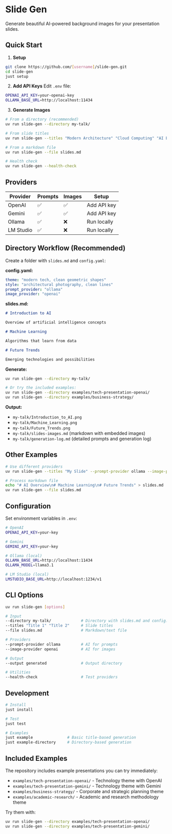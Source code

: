 # Slide Gen

Generate beautiful AI-powered background images for your presentation slides.

## Quick Start

1. **Setup**

```bash
git clone https://github.com/[username]/slide-gen.git
cd slide-gen
just setup
```

2. **Add API Keys** Edit `.env` file:

```bash
OPENAI_API_KEY=your-openai-key
OLLAMA_BASE_URL=http://localhost:11434
```

3. **Generate Images**

```bash
# From a directory (recommended)
uv run slide-gen --directory my-talk/

# From slide titles
uv run slide-gen --titles "Modern Architecture" "Cloud Computing" "AI Ethics"

# From a markdown file
uv run slide-gen --file slides.md

# Health check
uv run slide-gen --health-check
```

## Providers

| Provider  | Prompts | Images | Setup       |
| --------- | ------- | ------ | ----------- |
| OpenAI    | ✅      | ✅     | Add API key |
| Gemini    | ✅      | ✅     | Add API key |
| Ollama    | ✅      | ❌     | Run locally |
| LM Studio | ✅      | ❌     | Run locally |

## Directory Workflow (Recommended)

Create a folder with `slides.md` and `config.yaml`:

**config.yaml:**

```yaml
theme: "modern tech, clean geometric shapes"
style: "architectural photography, clean lines"
prompt_provider: "ollama"
image_provider: "openai"
```

**slides.md:**

```markdown
# Introduction to AI

Overview of artificial intelligence concepts

# Machine Learning

Algorithms that learn from data

# Future Trends

Emerging technologies and possibilities
```

**Generate:**

```bash
uv run slide-gen --directory my-talk/

# Or try the included examples:
uv run slide-gen --directory examples/tech-presentation-openai/
uv run slide-gen --directory examples/business-strategy/
```

**Output:**

- `my-talk/Introduction_to_AI.png`
- `my-talk/Machine_Learning.png`
- `my-talk/Future_Trends.png`
- `my-talk/slides-images.md` (markdown with embedded images)
- `my-talk/generation-log.md` (detailed prompts and generation log)

## Other Examples

```bash
# Use different providers
uv run slide-gen --titles "My Slide" --prompt-provider ollama --image-provider openai

# Process markdown file
echo "# AI Overview\n# Machine Learning\n# Future Trends" > slides.md
uv run slide-gen --file slides.md
```

## Configuration

Set environment variables in `.env`:

```bash
# OpenAI
OPENAI_API_KEY=your-key

# Gemini
GEMINI_API_KEY=your-key

# Ollama (local)
OLLAMA_BASE_URL=http://localhost:11434
OLLAMA_MODEL=llama3.1

# LM Studio (local)
LMSTUDIO_BASE_URL=http://localhost:1234/v1
```

## CLI Options

```bash
uv run slide-gen [options]

# Input
--directory my-talk/             # Directory with slides.md and config.yaml
--titles "Title 1" "Title 2"     # Slide titles
--file slides.md                 # Markdown/text file

# Providers
--prompt-provider ollama         # AI for prompts
--image-provider openai          # AI for images

# Output
--output generated               # Output directory

# Utilities
--health-check                   # Test providers
```

## Development

```bash
# Install
just install

# Test
just test

# Examples
just example               # Basic title-based generation
just example-directory     # Directory-based generation
```

## Included Examples

The repository includes example presentations you can try immediately:

- `examples/tech-presentation-openai/` - Technology theme with OpenAI
- `examples/tech-presentation-gemini/` - Technology theme with Gemini  
- `examples/business-strategy/` - Corporate and strategic planning theme
- `examples/academic-research/` - Academic and research methodology theme

Try them with:

```bash
uv run slide-gen --directory examples/tech-presentation-openai/
uv run slide-gen --directory examples/tech-presentation-gemini/
```
